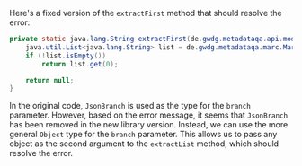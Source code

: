 Here's a fixed version of the `extractFirst` method that should resolve the error:

```java
private static java.lang.String extractFirst(de.gwdg.metadataqa.api.model.pathcache.JsonPathCache cache, Object branch) {
    java.util.List<java.lang.String> list = de.gwdg.metadataqa.marc.MarcFactory.extractList(cache, branch);
    if (!list.isEmpty())
        return list.get(0);

    return null;
}
```

In the original code, `JsonBranch` is used as the type for the `branch` parameter. However, based on the error message, it seems that `JsonBranch` has been removed in the new library version. Instead, we can use the more general `Object` type for the `branch` parameter. This allows us to pass any object as the second argument to the `extractList` method, which should resolve the error.